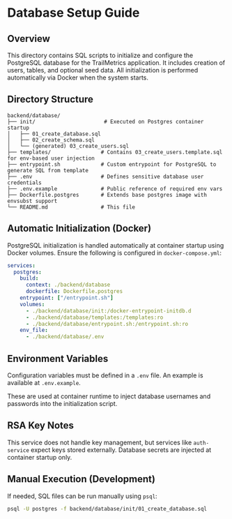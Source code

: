 # Database Setup Guide

## Overview

This directory contains SQL scripts to initialize and configure the PostgreSQL database for the TrailMetrics application. It includes creation of users, tables, and optional seed data. All initialization is performed automatically via Docker when the system starts.

## Directory Structure

```
backend/database/
├── init/                      # Executed on Postgres container startup
│   ├── 01_create_database.sql
│   ├── 02_create_schema.sql
│   └── (generated) 03_create_users.sql
├── templates/                # Contains 03_create_users.template.sql for env-based user injection
├── entrypoint.sh             # Custom entrypoint for PostgreSQL to generate SQL from template
├── .env                      # Defines sensitive database user credentials
├── .env.example              # Public reference of required env vars
├── Dockerfile.postgres       # Extends base postgres image with envsubst support
└── README.md                 # This file
```

## Automatic Initialization (Docker)

PostgreSQL initialization is handled automatically at container startup using Docker volumes. Ensure the following is configured in `docker-compose.yml`:

```yaml
services:
  postgres:
    build:
      context: ./backend/database
      dockerfile: Dockerfile.postgres
    entrypoint: ["/entrypoint.sh"]
    volumes:
      - ./backend/database/init:/docker-entrypoint-initdb.d
      - ./backend/database/templates:/templates:ro
      - ./backend/database/entrypoint.sh:/entrypoint.sh:ro
    env_file:
      - ./backend/database/.env
```

## Environment Variables

Configuration variables must be defined in a `.env` file. An example is available at `.env.example`.

These are used at container runtime to inject database usernames and passwords into the initialization script.

## RSA Key Notes

This service does not handle key management, but services like `auth-service` expect keys stored externally. Database secrets are injected at container startup only.

## Manual Execution (Development)

If needed, SQL files can be run manually using `psql`:

```bash
psql -U postgres -f backend/database/init/01_create_database.sql
```
